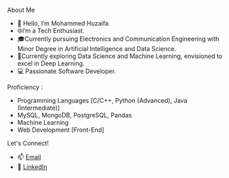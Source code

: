 About Me
- 👋 Hello, I’m Mohammed Huzaifa
- 🌐I’m a Tech Enthusiast.
- 🎓Currently pursuing Electronics and Communication Engineering with Minor Degree in Artificial Intelligence and Data Science.
- 🚀Currently exploring Data Science and Machine Learning, envisioned to excel in Deep Learning.
- 💻 Passionate Software Developer.


Proficiency :
- Programming Languages [C/C++, Python (Advanced), Java (Intermediate)]
- MySQL, MongoDB, PostgreSQL, Pandas
- Machine Learning
- Web Development [Front-End]


Let's Connect!
- 📫 [Email](mailto:mohammedhuzaifa284@gmail.com)
- 💼 [LinkedIn](https://www.linkedin.com/in/mohammedhuzaifamh)
<!---
HuzaifaMH/HuzaifaMH is a ✨ special ✨ repository because its `README.md` (this file) appears on your GitHub profile.
You can click the Preview link to take a look at your changes.
--->
